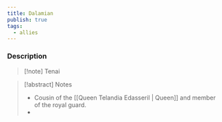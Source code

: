 ```yaml
---
title: Dalamian
publish: true
tags:
  - allies
---
```


### Description
> [!note] Tenai
> <span style="font-family: 'Lucida Handwriting'; font-optical-sizing: auto; font-style: normal; word-break: break-word;"><span/>

> [!abstract] Notes
> - Cousin of the [[Queen Telandia Edasseril | Queen]] and member of the royal guard.
> - 

